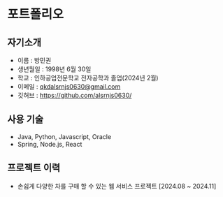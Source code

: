 # 포트폴리오

## 자기소개

- 이름 : 방민권
- 생년월일 : 1998년 6월 30일
- 학교 : 인하공업전문학교 전자공학과 졸업(2024년 2월)
- 이메일 : qkdalsrnjs0630@gmail.com
- 깃허브 : https://github.com/alsrnjs0630/

## 사용 기술

- Java, Python, Javascript, Oracle
- Spring, Node.js, React

## 프로젝트 이력

- 손쉽게 다양한 차를 구매 할 수 있는 웹 서비스 프로젝트 [2024.08 ~ 2024.11]


